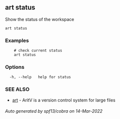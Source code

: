 ## art status

Show the status of the workspace

```
art status
```

### Examples

```
	# check current status
	art status
```

### Options

```
  -h, --help   help for status
```

### SEE ALSO

* [art](art.md)	 - AritV is a version control system for large files

###### Auto generated by spf13/cobra on 14-Mar-2022
